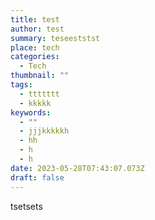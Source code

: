 ```yaml
---
title: test
author: test
summary: teseeststst
place: tech
categories:
  - Tech
thumbnail: ""
tags:
  - ttttttt
  - kkkkk
keywords:
  - ""
  - jjjkkkkkh
  - hh
  - h
  - h
date: 2023-05-28T07:43:07.073Z
draft: false
---
```

t﻿setsets